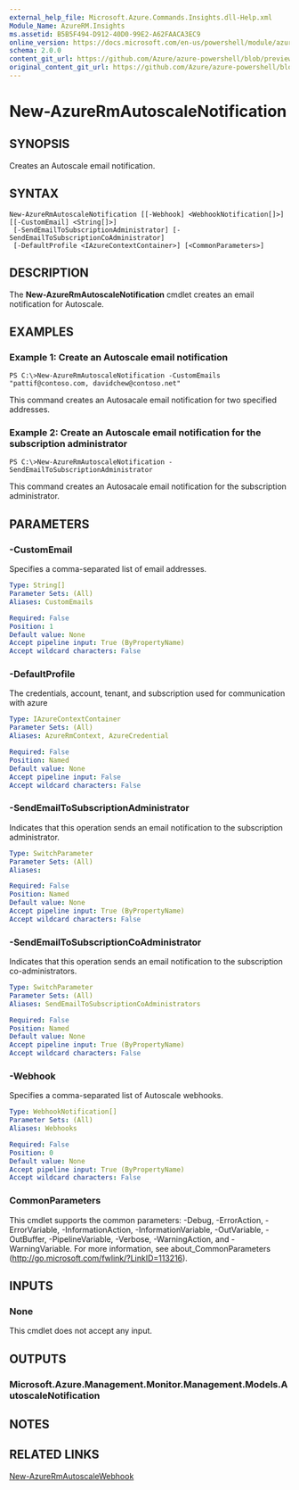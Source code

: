 ```yaml
---
external_help_file: Microsoft.Azure.Commands.Insights.dll-Help.xml
Module_Name: AzureRM.Insights
ms.assetid: B5B5F494-D912-40D0-99E2-A62FAACA3EC9
online_version: https://docs.microsoft.com/en-us/powershell/module/azurerm.insights/new-azurermautoscalenotification
schema: 2.0.0
content_git_url: https://github.com/Azure/azure-powershell/blob/preview/src/ResourceManager/Insights/Commands.Insights/help/New-AzureRmAutoscaleNotification.md
original_content_git_url: https://github.com/Azure/azure-powershell/blob/preview/src/ResourceManager/Insights/Commands.Insights/help/New-AzureRmAutoscaleNotification.md
---
```


# New-AzureRmAutoscaleNotification

## SYNOPSIS
Creates an Autoscale email notification.

## SYNTAX

```
New-AzureRmAutoscaleNotification [[-Webhook] <WebhookNotification[]>] [[-CustomEmail] <String[]>]
 [-SendEmailToSubscriptionAdministrator] [-SendEmailToSubscriptionCoAdministrator] 
 [-DefaultProfile <IAzureContextContainer>] [<CommonParameters>]
```

## DESCRIPTION
The **New-AzureRmAutoscaleNotification** cmdlet creates an email notification for Autoscale.

## EXAMPLES

### Example 1: Create an Autoscale email notification
```
PS C:\>New-AzureRmAutoscaleNotification -CustomEmails "pattif@contoso.com, davidchew@contoso.net"
```

This command creates an Autosacale email notification for two specified addresses.

### Example 2: Create an Autoscale email notification for the subscription administrator
```
PS C:\>New-AzureRmAutoscaleNotification -SendEmailToSubscriptionAdministrator
```

This command creates an Autosacale email notification for the subscription administrator.

## PARAMETERS

### -CustomEmail
Specifies a comma-separated list of email addresses.

```yaml
Type: String[]
Parameter Sets: (All)
Aliases: CustomEmails

Required: False
Position: 1
Default value: None
Accept pipeline input: True (ByPropertyName)
Accept wildcard characters: False
```

### -DefaultProfile
The credentials, account, tenant, and subscription used for communication with azure

```yaml
Type: IAzureContextContainer
Parameter Sets: (All)
Aliases: AzureRmContext, AzureCredential

Required: False
Position: Named
Default value: None
Accept pipeline input: False
Accept wildcard characters: False
```

### -SendEmailToSubscriptionAdministrator
Indicates that this operation sends an email notification to the subscription administrator.

```yaml
Type: SwitchParameter
Parameter Sets: (All)
Aliases: 

Required: False
Position: Named
Default value: None
Accept pipeline input: True (ByPropertyName)
Accept wildcard characters: False
```

### -SendEmailToSubscriptionCoAdministrator
Indicates that this operation sends an email notification to the subscription co-administrators.

```yaml
Type: SwitchParameter
Parameter Sets: (All)
Aliases: SendEmailToSubscriptionCoAdministrators

Required: False
Position: Named
Default value: None
Accept pipeline input: True (ByPropertyName)
Accept wildcard characters: False
```

### -Webhook
Specifies a comma-separated list of Autoscale webhooks.

```yaml
Type: WebhookNotification[]
Parameter Sets: (All)
Aliases: Webhooks

Required: False
Position: 0
Default value: None
Accept pipeline input: True (ByPropertyName)
Accept wildcard characters: False
```

### CommonParameters
This cmdlet supports the common parameters: -Debug, -ErrorAction, -ErrorVariable, -InformationAction, -InformationVariable, -OutVariable, -OutBuffer, -PipelineVariable, -Verbose, -WarningAction, and -WarningVariable. For more information, see about_CommonParameters (http://go.microsoft.com/fwlink/?LinkID=113216).

## INPUTS

### None
This cmdlet does not accept any input.

## OUTPUTS

### Microsoft.Azure.Management.Monitor.Management.Models.AutoscaleNotification

## NOTES

## RELATED LINKS

[New-AzureRmAutoscaleWebhook](./New-AzureRmAutoscaleWebhook.md)


